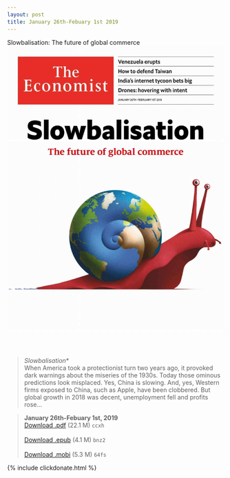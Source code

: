 ```yaml
---
layout: post
title: January 26th-Febuary 1st 2019
---
```


<div class="message">
	Slowbalisation: The future of global commerce
</div>

<header class="xmas">
<div class="cover upload">
<img src="/public/img/the-economist/img_2019.01.26.jpg" />
</div>
</header>
<!--more-->

> *Slowbalisation** <br/>
 When America took a protectionist turn two years ago, it provoked dark warnings about the miseries of the 1930s. Today those ominous predictions look misplaced. Yes, China is slowing. And, yes, Western firms exposed to China, such as Apple, have been clobbered. But global growth in 2018 was decent, unemployment fell and profits rose...

> **January 26th-Febuary 1st, 2019**<br/>
[Download .pdf](https://pan.baidu.com/s/1HXOnvHS3neHGrnZEnJC4zw) (22.1 M)
`ccxh` <br/><br/>
[Download .epub](https://pan.baidu.com/s/1wSWPHUJu5dU8H0U7OV8cQw) (4.1 M)
`bnz2` <br/><br/>
[Download .mobi](https://pan.baidu.com/s/1ZJsD0Un6GbwPUuJnkaW88w) (5.3 M)
`64fs`

{% include clickdonate.html %}

